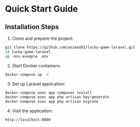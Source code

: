 # Quick Start Guide

## Installation Steps

1. Clone and prepare the project:
```bash
git clone https://github.com/animan01/lucky-game-laravel.git
cd lucky-game-laravel
cp .env.example .env
```

2. Start Docker containers:
```bash
docker-compose up -d
```

3. Set up Laravel application:
```bash
docker-compose exec app composer install
docker-compose exec app php artisan key:generate
docker-compose exec app php artisan migrate
```

4. Visit the application:
```
http://localhost:8000
```
